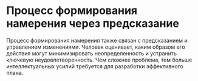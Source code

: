# Процесс формирования намерения через предсказание

Процесс формирования намерения также связан с предсказанием и управлением изменениями. Человек оценивает, каким образом его действия могут минимизировать неопределенность и устранить ключевую неудовлетворенность. Чем сложнее проблема, тем больше интеллектуальных усилий требуется для разработки эффективного плана.
